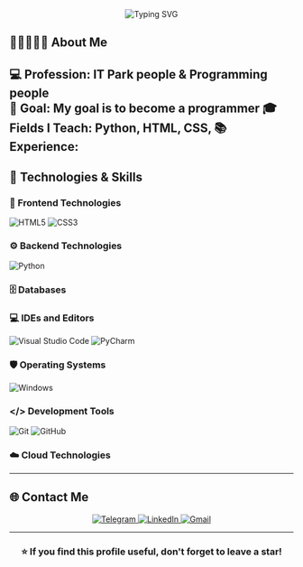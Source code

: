 <!-- Profile Banner -->
<div align="center">
  <img src="https://readme-typing-svg.demolab.com?font=Fira+Code&size=26&pause=1000&color=00C4FF&center=true&vCenter=true&width=600&lines=Hello!+I'm+Maftuna+Ramatova!;IT+student+;I'm+studying+IT" alt="Typing SVG" />
</div>

## 👧🏻👩🏻‍💻 About Me

💻 **Profession:** IT Park people & Programming people  
🎯 **Goal:** My goal is to become a programmer
🎓 **Fields I Teach:** Python, HTML, CSS, 
📚 **Experience:** 
---

## 🚀 Technologies & Skills

### 🎨 Frontend Technologies
![HTML5](https://img.shields.io/badge/HTML5-E34F26?style=for-the-badge&logo=html5&logoColor=white)
![CSS3](https://img.shields.io/badge/CSS3-1572B6?style=for-the-badge&logo=css3&logoColor=white)


### ⚙️ Backend Technologies
![Python](https://img.shields.io/badge/Python-3776AB?style=for-the-badge&logo=python&logoColor=white)


### 🗄️ Databases


### 💻 IDEs and Editors
![Visual Studio Code](https://img.shields.io/badge/VS_Code-0078D4?style=for-the-badge&logo=visual%20studio%20code&logoColor=white)
![PyCharm](https://img.shields.io/badge/PyCharm-143?style=for-the-badge&logo=pycharm&logoColor=black&color=black&labelColor=green)


### 🛡️ Operating Systems

![Windows](https://img.shields.io/badge/Windows-0078D6?style=for-the-badge&logo=windows&logoColor=white)


### </> Development Tools
![Git](https://img.shields.io/badge/Git-F05032?style=for-the-badge&logo=git&logoColor=white)
![GitHub](https://img.shields.io/badge/GitHub-100000?style=for-the-badge&logo=github&logoColor=white)

### ☁️ Cloud Technologies


---

## 🌐 Contact Me

<div align="center">
  <a href="https://t.me/Senyoramoon">
    <img src="https://img.shields.io/badge/Telegram-2CA5E0?style=for-the-badge&logo=telegram&logoColor=white" alt="Telegram"/>
  </a>
  <a href="https://www.linkedin.com/in/Senyoramoon">
    <img src="https://img.shields.io/badge/LinkedIn-0077B5?style=for-the-badge&logo=linkedin&logoColor=white" alt="LinkedIn"/>
  </a>
  <a href="mailto:Djumaniyazovumarjon@gmail.com">
    <img src="https://img.shields.io/badge/Gmail-D14836?style=for-the-badge&logo=gmail&logoColor=white" alt="Gmail"/>
  </a>
</div>

---

<div align="center">
  <h3>⭐ If you find this profile useful, don't forget to leave a star!</h3>
</div>
